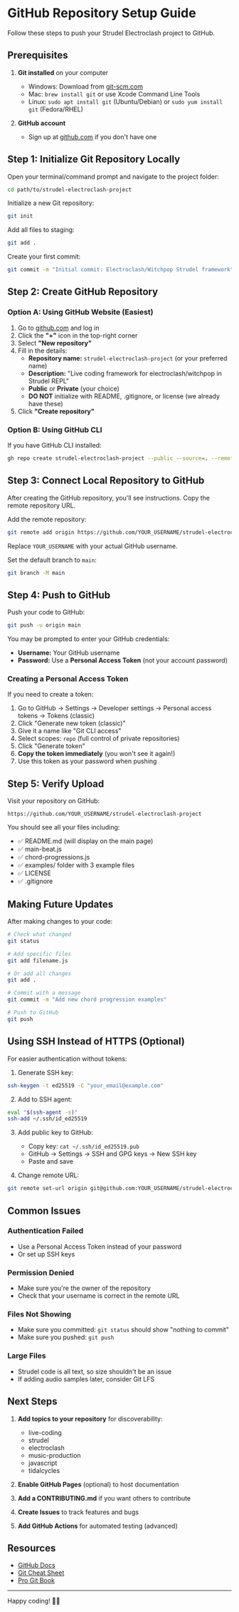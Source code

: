 # GitHub Repository Setup Guide

Follow these steps to push your Strudel Electroclash project to GitHub.

## Prerequisites

1. **Git installed** on your computer
   - Windows: Download from [git-scm.com](https://git-scm.com)
   - Mac: `brew install git` or use Xcode Command Line Tools
   - Linux: `sudo apt install git` (Ubuntu/Debian) or `sudo yum install git` (Fedora/RHEL)

2. **GitHub account**
   - Sign up at [github.com](https://github.com) if you don't have one

## Step 1: Initialize Git Repository Locally

Open your terminal/command prompt and navigate to the project folder:

```bash
cd path/to/strudel-electroclash-project
```

Initialize a new Git repository:

```bash
git init
```

Add all files to staging:

```bash
git add .
```

Create your first commit:

```bash
git commit -m "Initial commit: Electroclash/Witchpop Strudel framework"
```

## Step 2: Create GitHub Repository

### Option A: Using GitHub Website (Easiest)

1. Go to [github.com](https://github.com) and log in
2. Click the **"+"** icon in the top-right corner
3. Select **"New repository"**
4. Fill in the details:
   - **Repository name:** `strudel-electroclash-project` (or your preferred name)
   - **Description:** "Live coding framework for electroclash/witchpop in Strudel REPL"
   - **Public** or **Private** (your choice)
   - **DO NOT** initialize with README, .gitignore, or license (we already have these)
5. Click **"Create repository"**

### Option B: Using GitHub CLI

If you have GitHub CLI installed:

```bash
gh repo create strudel-electroclash-project --public --source=. --remote=origin
```

## Step 3: Connect Local Repository to GitHub

After creating the GitHub repository, you'll see instructions. Copy the remote repository URL.

Add the remote repository:

```bash
git remote add origin https://github.com/YOUR_USERNAME/strudel-electroclash-project.git
```

Replace `YOUR_USERNAME` with your actual GitHub username.

Set the default branch to `main`:

```bash
git branch -M main
```

## Step 4: Push to GitHub

Push your code to GitHub:

```bash
git push -u origin main
```

You may be prompted to enter your GitHub credentials:
- **Username:** Your GitHub username
- **Password:** Use a **Personal Access Token** (not your account password)

### Creating a Personal Access Token

If you need to create a token:

1. Go to GitHub → Settings → Developer settings → Personal access tokens → Tokens (classic)
2. Click "Generate new token (classic)"
3. Give it a name like "Git CLI access"
4. Select scopes: `repo` (full control of private repositories)
5. Click "Generate token"
6. **Copy the token immediately** (you won't see it again!)
7. Use this token as your password when pushing

## Step 5: Verify Upload

Visit your repository on GitHub:

```
https://github.com/YOUR_USERNAME/strudel-electroclash-project
```

You should see all your files including:
- ✅ README.md (will display on the main page)
- ✅ main-beat.js
- ✅ chord-progressions.js
- ✅ examples/ folder with 3 example files
- ✅ LICENSE
- ✅ .gitignore

## Making Future Updates

After making changes to your code:

```bash
# Check what changed
git status

# Add specific files
git add filename.js

# Or add all changes
git add .

# Commit with a message
git commit -m "Add new chord progression examples"

# Push to GitHub
git push
```

## Using SSH Instead of HTTPS (Optional)

For easier authentication without tokens:

1. Generate SSH key:
```bash
ssh-keygen -t ed25519 -C "your_email@example.com"
```

2. Add to SSH agent:
```bash
eval "$(ssh-agent -s)"
ssh-add ~/.ssh/id_ed25519
```

3. Add public key to GitHub:
   - Copy key: `cat ~/.ssh/id_ed25519.pub`
   - GitHub → Settings → SSH and GPG keys → New SSH key
   - Paste and save

4. Change remote URL:
```bash
git remote set-url origin git@github.com:YOUR_USERNAME/strudel-electroclash-project.git
```

## Common Issues

### Authentication Failed
- Use a Personal Access Token instead of your password
- Or set up SSH keys

### Permission Denied
- Make sure you're the owner of the repository
- Check that your username is correct in the remote URL

### Files Not Showing
- Make sure you committed: `git status` should show "nothing to commit"
- Make sure you pushed: `git push`

### Large Files
- Strudel code is all text, so size shouldn't be an issue
- If adding audio samples later, consider Git LFS

## Next Steps

1. **Add topics to your repository** for discoverability:
   - live-coding
   - strudel
   - electroclash
   - music-production
   - javascript
   - tidalcycles

2. **Enable GitHub Pages** (optional) to host documentation

3. **Add a CONTRIBUTING.md** if you want others to contribute

4. **Create Issues** to track features and bugs

5. **Add GitHub Actions** for automated testing (advanced)

## Resources

- [GitHub Docs](https://docs.github.com)
- [Git Cheat Sheet](https://training.github.com/downloads/github-git-cheat-sheet/)
- [Pro Git Book](https://git-scm.com/book/en/v2)

---

Happy coding! 🎵✨
